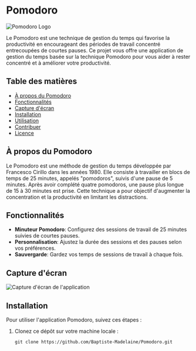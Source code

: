 # Pomodoro

![Pomodoro Logo](logo.png)

Le Pomodoro est une technique de gestion du temps qui favorise la productivité en encourageant des périodes de travail concentré entrecoupées de courtes pauses. Ce projet vous offre une application de gestion du temps basée sur la technique Pomodoro pour vous aider à rester concentré et à améliorer votre productivité.

## Table des matières

- [À propos du Pomodoro](#à-propos-du-pomodoro)
- [Fonctionnalités](#fonctionnalités)
- [Capture d'écran](#capture-décran)
- [Installation](#installation)
- [Utilisation](#utilisation)
- [Contribuer](#contribuer)
- [Licence](#licence)

## À propos du Pomodoro

Le Pomodoro est une méthode de gestion du temps développée par Francesco Cirillo dans les années 1980. Elle consiste à travailler en blocs de temps de 25 minutes, appelés "pomodoros", suivis d'une pause de 5 minutes. Après avoir complété quatre pomodoros, une pause plus longue de 15 à 30 minutes est prise. Cette technique a pour objectif d'augmenter la concentration et la productivité en limitant les distractions.

## Fonctionnalités

- **Minuteur Pomodoro**: Configurez des sessions de travail de 25 minutes suivies de courtes pauses.
- **Personnalisation**: Ajustez la durée des sessions et des pauses selon vos préférences.
- **Sauvergarde**: Gardez vos temps de sessions de travail à chaque fois.

## Capture d'écran

![Capture d'écran de l'application](screenshot.png)

## Installation

Pour utiliser l'application Pomodoro, suivez ces étapes :

1. Clonez ce dépôt sur votre machine locale :

   ```shell
   git clone https://github.com/Baptiste-Madelaine/Pomodoro.git
